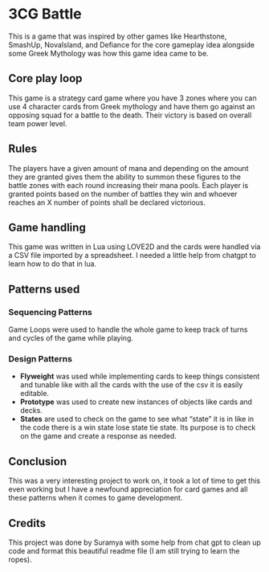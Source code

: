 # 3CG Battle

This is a game that was inspired by other games like Hearthstone, SmashUp, NovaIsland, and Defiance for the core gameplay idea alongside some Greek Mythology was how this game idea came to be.

## Core play loop

This game is a strategy card game where you have 3 zones where you can use 4 character cards from Greek mythology and have them go against an opposing squad for a battle to the death. Their victory is based on overall team power level.

## Rules

The players have a given amount of mana and depending on the amount they are granted gives them the ability to summon these figures to the battle zones with each round increasing their mana pools. Each player is granted points based on the number of battles they win and whoever reaches an X number of points shall be declared victorious. 

## Game handling

This game was written in Lua using LOVE2D and the cards were handled via a CSV file imported by a spreadsheet. I needed a little help from chatgpt to learn how to do that in lua.

## Patterns used

### Sequencing Patterns

Game Loops were used to handle the whole game to keep track of turns and cycles of the game while playing.

### Design Patterns

- **Flyweight** was used while implementing cards to keep things consistent and tunable like with all the cards with the use of the csv it is easily editable.
- **Prototype** was used to create new instances of objects like cards and decks.
- **States** are used to check on the game to see what “state” it is in like in the code there is a win state lose state tie state. Its purpose is to check on the game and create a response as needed.

## Conclusion

This was a very interesting project to work on, it took a lot of time to get this even working but I have a newfound appreciation for card games and all these patterns when it comes to game development.

## Credits

This project was done by Suramya with some help from chat gpt to clean up code and format this beautiful readme file (I am still trying to learn the ropes).

